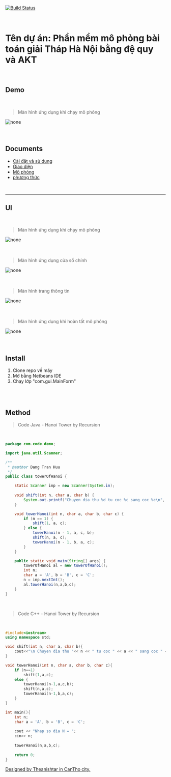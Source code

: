[![Build Status](https://travis-ci.org/joemccann/dillinger.svg?branch=master)](http://tranhuudang.cf)
<br/>

<br/>


# Tên dự án: Phần mềm mô phỏng bài toán giải Tháp Hà Nội bằng đệ quy và AKT

<br/>

## Demo


<br>

>Màn hình ứng dụng khi chạy mô phỏng

<img src="https://raw.githubusercontent.com/echhoclaptrinh/Image/main/tower-of-Hanoi-simulasion/simulation.gif" title="" alt="none" >

<br>

<br>

<br>

## Documents
- [Cài đặt và sử dụng](#install)
- [Giao diện](#ui)
- [Mô phỏng](#demo)
- [phương thức](#method)

<br>

<hr>

## UI


<br>



>Màn hình ứng dụng khi chạy mô phỏng

<img src="https://raw.githubusercontent.com/echhoclaptrinh/Image/main/tower-of-Hanoi-simulasion/simulation.gif" title="" alt="none" >

<br>

<br>

<br>

>Màn hình ứng dụng cửa sổ chính

<img src="https://raw.githubusercontent.com/echhoclaptrinh/Image/main/tower-of-Hanoi-simulasion/main.png" title="" alt="none" >

<br>

<br>

<br>

>Màn hình trang thông tin

<img src="https://raw.githubusercontent.com/echhoclaptrinh/Image/main/tower-of-Hanoi-simulasion/infor.png" title="" alt="none" >

<br>

<br>

<br>

>Màn hình ứng dụng khi hoàn tất mô phỏng

<img src="https://raw.githubusercontent.com/echhoclaptrinh/Image/main/tower-of-Hanoi-simulasion/done.png" title="" alt="none" >

<br>

<br>

<br>

## Install

1. Clone repo về máy
2. Mở bằng Netbeans IDE
3. Chạy lớp "com.gui.MainForm"

<br/>

<br/>

## Method

>Code Java - Hanoi Tower by Recursion

<br>

```java
package com.code.demo;

import java.util.Scanner;

/**
 * @author Dang Tran Huu
 */
public class towerOfHanoi {

    static Scanner inp = new Scanner(System.in);
    
    void shift(int n, char a, char b) {
        System.out.printf("Chuyen dia thu %d tu coc %c sang coc %c\n", n, a, b);
    }

    void towerHanoi(int n, char a, char b, char c) {
        if (n == 1) {
            shift(1, a, c);
        } else {
            towerHanoi(n - 1, a, c, b);
            shift(n, a, c);
            towerHanoi(n - 1, b, a, c);
        }
    }

    public static void main(String[] args) {
        towerOfHanoi al = new towerOfHanoi();
        int n;
        char a = 'A', b = 'B', c = 'C';
        n = inp.nextInt();
        al.towerHanoi(n,a,b,c);
    }
}

```
<br/>

>Code C++ - Hanoi Tower by Recursion

<br>

```cpp
#include<iostream>
using namespace std;

void shift(int n, char a, char b){
	cout<<"\n Chuyen dia thu "<< n << " tu coc " << a << " sang coc " << b;
}

void towerHanoi(int n, char a, char b, char c){
	if (n==1)
		shift(1,a,c);
	else {
		towerHanoi(n-1,a,c,b);
		shift(n,a,c);
		towerHanoi(n-1,b,a,c);
	}
}

int main(){
	int n;
	char a = 'A', b = 'B', c = 'C';
	
	cout << "Nhap so dia N = ";
	cin>> n;
	
	towerHanoi(n,a,b,c);
	
	return 0;
}

```


[Designed by Theanishtar in CanTho city.](http://tranhuudang.cf)

